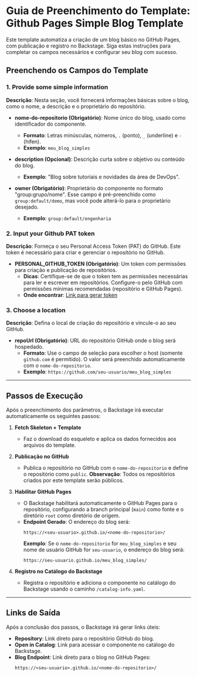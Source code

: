 # **Guia de Preenchimento do Template: Github Pages Simple Blog Template**

Este template automatiza a criação de um blog básico no GitHub Pages, com publicação e registro no Backstage. Siga estas instruções para completar os campos necessários e configurar seu blog com sucesso.

## **Preenchendo os Campos do Template**

### 1. **Provide some simple information**
   **Descrição**: Nesta seção, você fornecerá informações básicas sobre o blog, como o nome, a descrição e o proprietário do repositório.

   - **nome-do-repositorio (Obrigatório)**: Nome único do blog, usado como identificador do componente.
     - **Formato**: Letras minúsculas, números, `.` (ponto), `_` (underline) e `-` (hífen).
     - **Exemplo**: `meu_blog_simples`

   - **description (Opcional)**: Descrição curta sobre o objetivo ou conteúdo do blog.
     - **Exemplo**: "Blog sobre tutoriais e novidades da área de DevOps".

   - **owner (Obrigatório)**: Proprietário do componente no formato "group:grupo/nome". Esse campo é pré-preenchido como `group:default/demo`, mas você pode alterá-lo para o proprietário desejado.
     - **Exemplo**: `group:default/engenharia`

### 2. **Input your Github PAT token**
   **Descrição**: Forneça o seu Personal Access Token (PAT) do GitHub. Este token é necessário para criar e gerenciar o repositório no GitHub.

   - **PERSONAL_GITHUB_TOKEN (Obrigatório)**: Um token com permissões para criação e publicação de repositórios.
     - **Dicas**: Certifique-se de que o token tem as permissões necessárias para ler e escrever em repositórios. Configure-o pelo GitHub com permissões mínimas recomendadas (repositório e GitHub Pages).
     - **Onde encontrar**: [Link para gerar token](https://github.com/settings/tokens)

### 3. **Choose a location**
   **Descrição**: Defina o local de criação do repositório e vincule-o ao seu GitHub.

   - **repoUrl (Obrigatório)**: URL do repositório GitHub onde o blog será hospedado.
     - **Formato**: Use o campo de seleção para escolher o host (somente `github.com` é permitido). O valor será preenchido automaticamente com o `nome-do-repositorio`.
     - **Exemplo**: `https://github.com/seu-usuario/meu_blog_simples`

---

## **Passos de Execução**

Após o preenchimento dos parâmetros, o Backstage irá executar automaticamente os seguintes passos:

1. **Fetch Skeleton + Template**
   - Faz o download do esqueleto e aplica os dados fornecidos aos arquivos do template.

2. **Publicação no GitHub**
   - Publica o repositório no GitHub com o `nome-do-repositorio` e define o repositório como `public`. **Observação**: Todos os repositórios criados por este template serão públicos.

3. **Habilitar GitHub Pages**
   - O Backstage habilitará automaticamente o GitHub Pages para o repositório, configurando a branch principal (`main`) como fonte e o diretório `root` como diretório de origem.
   - **Endpoint Gerado**: O endereço do blog será:
     ```
     https://<seu-usuario>.github.io/<nome-do-repositorio>/
     ```
     **Exemplo**: Se o `nome-do-repositorio` for `meu_blog_simples` e seu nome de usuário GitHub for `seu-usuario`, o endereço do blog será:
     ```
     https://seu-usuario.github.io/meu_blog_simples/
     ```

4. **Registro no Catálogo do Backstage**
   - Registra o repositório e adiciona o componente no catálogo do Backstage usando o caminho `/catalog-info.yaml`.

---

## **Links de Saída**

Após a conclusão dos passos, o Backstage irá gerar links úteis:

- **Repository**: Link direto para o repositório GitHub do blog.
- **Open in Catalog**: Link para acessar o componente no catálogo do Backstage.
- **Blog Endpoint**: Link direto para o blog no GitHub Pages:
  ```
  https://<seu-usuario>.github.io/<nome-do-repositorio>/
  ```

